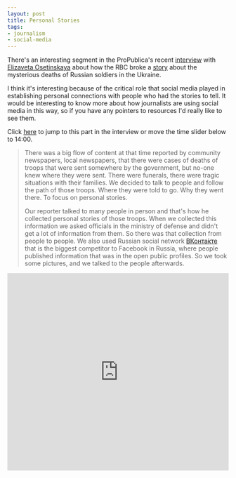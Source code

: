 ```yaml
---
layout: post
title: Personal Stories
tags:
- journalism
- social-media
---
```


There's an interesting segment in the ProPublica's recent
[interview](https://www.propublica.org/podcast/item/the-breakthrough-what-american-journalists-can-learn-reporting-under-putin)
with [Elizaveta
Osetinskaya](https://en.wikipedia.org/wiki/Yelizaveta_Osetinskaya) about how the
RBC broke a
[story](http://www.rbc.ru/politics/02/10/2014/542c0dcfcbb20f5d06c1d87a) about
the mysterious deaths of Russian soldiers in the Ukraine.

I think it's interesting because of the critical role that social media played
in establishing personal connections with people who had the stories to tell. It
would be interesting to know more about how journalists are using social media
in this way, so if you have any pointers to resources I'd really like to see
them.

Click <a
href="https://soundcloud.com/propublica/the-breakthrough-what-american-journalists-can-learn-from-reporting-under-putin#t=13:56">here</a>
to jump to this part in the interview or move the time slider below to 14:00. 

> There was a big flow of content at that time reported by community
> newspapers, local newspapers, that there were cases of deaths of 
> troops that were sent somewhere by the government, but no-one knew 
> where they were sent. There were funerals, there were tragic situations
> with their families. We decided to talk to people and follow the path of
> those troops. Where they were told to go. Why they went there. To focus 
> on personal stories. 
>
> Our reporter talked to many people in person and that's how he 
> collected personal stories of those troops. When we collected this 
> information we asked officials in the ministry of defense and didn't
> get a lot of information from them. So there was that collection from 
> people to people. We also used Russian social network <a href="https://en.wikipedia.org/wiki/VK_(social_networking)">ВКонта́кте</a>
> that is the biggest competitor to Facebook in Russia, where people 
> published information that was in the open public profiles. So we
> took some pictures, and we talked to the people afterwards.

<iframe width="100%" height="450" scrolling="no" frameborder="no" src="https://w.soundcloud.com/player/?url=https%3A//api.soundcloud.com/tracks/305836853&amp;auto_play=false&amp;hide_related=false&amp;show_comments=true&amp;show_user=true&amp;show_reposts=false&amp;visual=true#t=13:56"></iframe>

